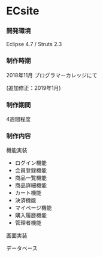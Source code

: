 # ECsite
### 開発環境
Eclipse 4.7 / Struts 2.3

### 制作時期
2018年11月 プログラマーカレッジにて

 (追加修正：2019年1月)

### 制作期間
4週間程度

### 制作内容
機能実装
* ログイン機能
* 会員登録機能
* 商品一覧機能
* 商品詳細機能
* カート機能
* 決済機能
* マイページ機能
* 購入履歴機能
* 管理者機能

 画面実装
 
 データベース
